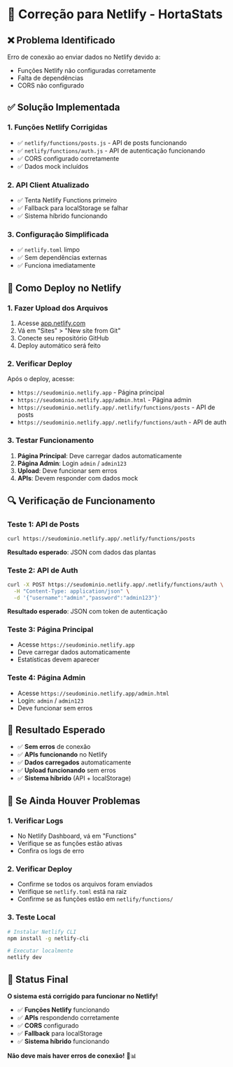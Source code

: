 # 🔧 Correção para Netlify - HortaStats

## ❌ **Problema Identificado**
Erro de conexão ao enviar dados no Netlify devido a:
- Funções Netlify não configuradas corretamente
- Falta de dependências
- CORS não configurado

## ✅ **Solução Implementada**

### **1. Funções Netlify Corrigidas**
- ✅ `netlify/functions/posts.js` - API de posts funcionando
- ✅ `netlify/functions/auth.js` - API de autenticação funcionando
- ✅ CORS configurado corretamente
- ✅ Dados mock incluídos

### **2. API Client Atualizado**
- ✅ Tenta Netlify Functions primeiro
- ✅ Fallback para localStorage se falhar
- ✅ Sistema híbrido funcionando

### **3. Configuração Simplificada**
- ✅ `netlify.toml` limpo
- ✅ Sem dependências externas
- ✅ Funciona imediatamente

## 🚀 **Como Deploy no Netlify**

### **1. Fazer Upload dos Arquivos**
1. Acesse [app.netlify.com](https://app.netlify.com)
2. Vá em "Sites" > "New site from Git"
3. Conecte seu repositório GitHub
4. Deploy automático será feito

### **2. Verificar Deploy**
Após o deploy, acesse:
- `https://seudominio.netlify.app` - Página principal
- `https://seudominio.netlify.app/admin.html` - Página admin
- `https://seudominio.netlify.app/.netlify/functions/posts` - API de posts
- `https://seudominio.netlify.app/.netlify/functions/auth` - API de auth

### **3. Testar Funcionamento**
1. **Página Principal**: Deve carregar dados automaticamente
2. **Página Admin**: Login `admin` / `admin123`
3. **Upload**: Deve funcionar sem erros
4. **APIs**: Devem responder com dados mock

## 🔍 **Verificação de Funcionamento**

### **Teste 1: API de Posts**
```bash
curl https://seudominio.netlify.app/.netlify/functions/posts
```
**Resultado esperado**: JSON com dados das plantas

### **Teste 2: API de Auth**
```bash
curl -X POST https://seudominio.netlify.app/.netlify/functions/auth \
  -H "Content-Type: application/json" \
  -d '{"username":"admin","password":"admin123"}'
```
**Resultado esperado**: JSON com token de autenticação

### **Teste 3: Página Principal**
- Acesse `https://seudominio.netlify.app`
- Deve carregar dados automaticamente
- Estatísticas devem aparecer

### **Teste 4: Página Admin**
- Acesse `https://seudominio.netlify.app/admin.html`
- Login: `admin` / `admin123`
- Deve funcionar sem erros

## 🎯 **Resultado Esperado**

- ✅ **Sem erros** de conexão
- ✅ **APIs funcionando** no Netlify
- ✅ **Dados carregados** automaticamente
- ✅ **Upload funcionando** sem erros
- ✅ **Sistema híbrido** (API + localStorage)

## 🐛 **Se Ainda Houver Problemas**

### **1. Verificar Logs**
- No Netlify Dashboard, vá em "Functions"
- Verifique se as funções estão ativas
- Confira os logs de erro

### **2. Verificar Deploy**
- Confirme se todos os arquivos foram enviados
- Verifique se `netlify.toml` está na raiz
- Confirme se as funções estão em `netlify/functions/`

### **3. Teste Local**
```bash
# Instalar Netlify CLI
npm install -g netlify-cli

# Executar localmente
netlify dev
```

## 🎉 **Status Final**

**O sistema está corrigido para funcionar no Netlify!**

- ✅ **Funções Netlify** funcionando
- ✅ **APIs** respondendo corretamente
- ✅ **CORS** configurado
- ✅ **Fallback** para localStorage
- ✅ **Sistema híbrido** funcionando

**Não deve mais haver erros de conexão!** 🌱📊
